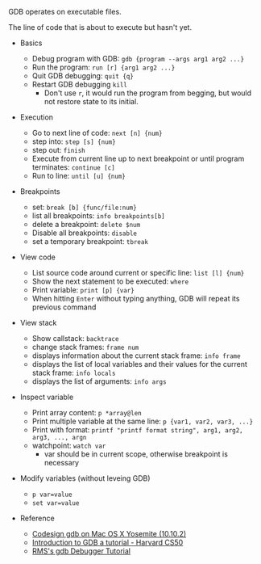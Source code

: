 GDB operates on executable files.

The line of code that is about to execute but hasn't yet.

* Basics
  * Debug program with GDB: `gdb {program --args arg1 arg2 ...}`
  * Run the program: `run [r] {arg1 arg2 ...}`
  * Quit GDB debugging: `quit {q}`
  * Restart GDB debugging `kill`
    * Don't use `r`, it would run the program from begging, but would not restore state to its initial.
* Execution
  * Go to next line of code: `next [n] {num}`
  * step into: `step [s] {num}`
  * step out: `finish`
  * Execute from current line up to next breakpoint or until program terminates: `continue [c]`
  * Run to line: `until [u] {num}`
* Breakpoints
  - set: `break [b] {func/file:num}`
  - list all breakpoints: `info breakpoints[b]`
  - delete a breakpoint: `delete $num`
  - Disable all breakpoints: `disable`
  - set a temporary breakpoint: `tbreak`
* View code
  * List source code around current or specific line: `list [l] {num}`
  * Show the next statement to be executed: `where`
  * Print variable: `print [p] {var}`
  * When hitting `Enter` without typing anything, GDB will repeat its previous command
* View stack
  * Show callstack: `backtrace`
  * change stack frames: `frame num`
  * displays information about the current stack frame: `info frame`
  * displays the list of local variables and their values for the current stack frame: `info locals`
  * displays the list of arguments: `info args`
* Inspect variable
  * Print array content: `p *array@len`
  * Print multiple variable at the same line: `p {var1, var2, var3, ...}`
  * Print with format: `printf "printf format string", arg1, arg2, arg3, ..., argn`
  * watchpoint: `watch var`
    * var should be in current scope, otherwise breakpoint is necessary
* Modify variables (without leveing GDB)
  - `p var=value`
  - `set var=value`


* Reference
  * [Codesign gdb on Mac OS X Yosemite (10.10.2)](http://andresabino.com/2015/04/14/codesign-gdb-on-mac-os-x-yosemite-10-10-2/)
  * [Introduction to GDB a tutorial - Harvard CS50](https://www.youtube.com/watch?v=sCtY--xRUyI)
  * [RMS's gdb Debugger Tutorial](http://www.unknownroad.com/rtfm/gdbtut/)